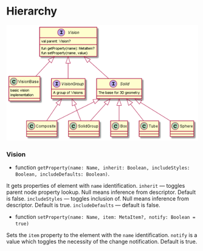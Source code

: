 # Hierarchy

![](../docs/images/hierarchy.png)

### Vision

* function `getProperty(name: Name, inherit: Boolean, includeStyles: Boolean, includeDefaults: Boolean)`. 

It gets properties of element with `name` identification.
`inherit` &mdash; toggles parent node property lookup. Null means inference from descriptor. Default is false.
`includeStyles` &mdash; toggles inclusion of. Null means inference from descriptor. Default is true. 
`includeDefaults` &mdash; default is false.

* function `setProperty(name: Name, item: MetaItem?, notify: Boolean = true)`

Sets the `item` property to the element with the `name` identification. `notify` is a value which toggles the necessity of the change notification. Default is true.

